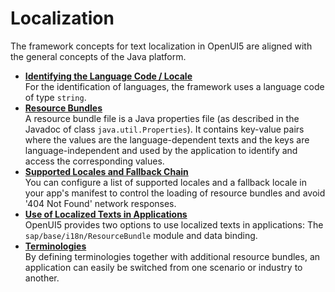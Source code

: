 <!-- loio91f217c46f4d1014b6dd926db0e91070 -->

# Localization

The framework concepts for text localization in OpenUI5 are aligned with the general concepts of the Java platform.

-   **[Identifying the Language Code / Locale](identifying-the-language-code-locale-91f21f1.md "For the identification of languages, the framework uses a language code of type
			string.")**  
For the identification of languages, the framework uses a language code of type `string`.
-   **[Resource Bundles](resource-bundles-91f225c.md "A resource bundle file is a Java properties file (as described in the Javadoc of
		class java.util.Properties). It contains key-value pairs where the values
		are the language-dependent texts and the keys are language-independent and used by the
		application to identify and access the corresponding values.")**  
A resource bundle file is a Java properties file \(as described in the Javadoc of class `java.util.Properties`\). It contains key-value pairs where the values are the language-dependent texts and the keys are language-independent and used by the application to identify and access the corresponding values.
-   **[Supported Locales and Fallback Chain](supported-locales-and-fallback-chain-ec753bc.md "You can configure a list of supported locales and a fallback locale in your app's manifest to control the loading of resource bundles and
		avoid '404 Not Found' network responses. ")**  
You can configure a list of supported locales and a fallback locale in your app's manifest to control the loading of resource bundles and avoid '404 Not Found' network responses.
-   **[Use of Localized Texts in Applications](use-of-localized-texts-in-applications-91f3859.md "OpenUI5 provides two
		options to use localized texts in applications: The
			sap/base/i18n/ResourceBundle module and data binding.")**  
OpenUI5 provides two options to use localized texts in applications: The `sap/base/i18n/ResourceBundle` module and data binding.
-   **[Terminologies](terminologies-eba8d25.md "By defining terminologies together with additional resource bundles, an application can easily be switched from one scenario or industry
		to another. ")**  
By defining terminologies together with additional resource bundles, an application can easily be switched from one scenario or industry to another.

